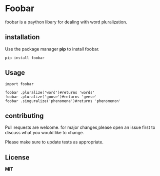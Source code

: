 # Foobar
foobar is a paython libary for dealing with word pluralization.
## installation
Use the package manager **pip** to install foobar.

    pip install foobar
## Usage
```
import foobar

foobar .pluralize('word')#returns 'words'
foobar .pluralize('goose')#returns 'geese'
foobar .singuralize('phenomena')#returns 'phenomenon'
```
## contributing 

Pull requests are welcome. for major changes,please open an issue first to discuss what you would like to change.

Please make sure to update tests as appropriate.

## License

**MiT**





